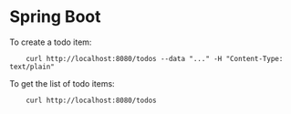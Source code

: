 Spring Boot
===========

To create a todo item:

        curl http://localhost:8080/todos --data "..." -H "Content-Type: text/plain"

To get the list of todo items:

        curl http://localhost:8080/todos
